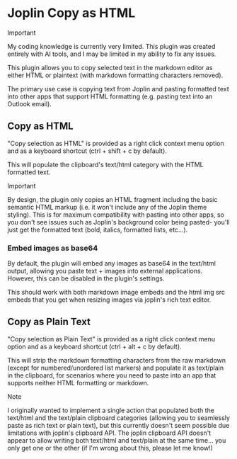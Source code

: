 # Joplin Copy as HTML

> [!important]
> My coding knowledge is currently very limited. This plugin was created entirely with AI tools, and I may be limited in my ability to fix any issues.

This plugin allows you to copy selected text in the markdown editor as either HTML or plaintext (with markdown formatting characters removed).

The primary use case is copying text from Joplin and pasting formatted text into other apps that support HTML formatting (e.g. pasting text into an Outlook email).

## Copy as HTML

"Copy selection as HTML" is provided as a right click context menu option and as a keyboard shortcut (ctrl + shift + c by default).

This will populate the clipboard's text/html category with the HTML formatted text.

> [!important]
> By design, the plugin only copies an HTML fragment including the basic semantic HTML markup (i.e. it won't include any of the Joplin theme styling). This is for maximum compatibility with pasting into other apps, so you don't see issues such as Joplin's background color being pasted- you'll just get the formatted text (bold, italics, formatted lists, etc...).

### Embed images as base64

By default, the plugin will embed any images as base64 in the text/html output, allowing you paste text + images into external applications. However, this can be disabled in the plugin's settings.

This should work with both markdown image embeds and the html img src embeds that you get when resizing images via joplin's rich text editor.

## Copy as Plain Text

"Copy selection as Plain Text" is provided as a right click context menu option and as a keyboard shortcut (ctrl + alt + c by default).

This will strip the markdown formatting characters from the raw markdown (except for numbered/unordered list markers) and populate it as text/plain in the clipboard, for scenarios where you need to paste into an app that supports neither HTML formatting or markdown.

> [!NOTE]
> I originally wanted to implement a single action that populated both the text/html and the text/plain clipboard categories (allowing you to seamlessly paste as rich text or plain text), but this currently doesn't seem possible due limitations with joplin's clipboard API. The joplin clipboard API doesn't appear to allow writing both text/html and text/plain at the same time... you only get one or the other (if I'm wrong about this, please let me know!)
